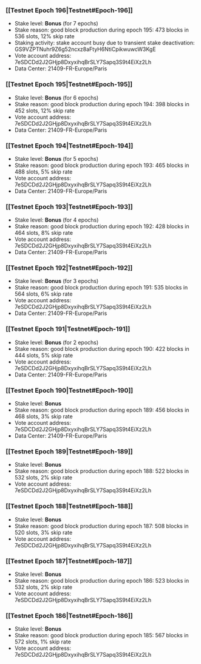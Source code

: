 ### [[Testnet Epoch 196|Testnet#Epoch-196]]
* Stake level: **Bonus** (for 7 epochs)
* Stake reason: good block production during epoch 195: 473 blocks in 536 slots, 12% skip rate
* Staking activity: stake account busy due to transient stake deactivation: GS9VZPTNuhr9Z6g52ncxz8aFtyH6NtiCpikwuwcW3KgE
* Vote account address: 7eSDCDd2J2GHjp8DxyxihqBrSLY7Sapq3S9t4EiXz2Lh
* Data Center: 21409-FR-Europe/Paris
### [[Testnet Epoch 195|Testnet#Epoch-195]]
* Stake level: **Bonus** (for 6 epochs)
* Stake reason: good block production during epoch 194: 398 blocks in 452 slots, 12% skip rate
* Vote account address: 7eSDCDd2J2GHjp8DxyxihqBrSLY7Sapq3S9t4EiXz2Lh
* Data Center: 21409-FR-Europe/Paris
### [[Testnet Epoch 194|Testnet#Epoch-194]]
* Stake level: **Bonus** (for 5 epochs)
* Stake reason: good block production during epoch 193: 465 blocks in 488 slots, 5% skip rate
* Vote account address: 7eSDCDd2J2GHjp8DxyxihqBrSLY7Sapq3S9t4EiXz2Lh
* Data Center: 21409-FR-Europe/Paris
### [[Testnet Epoch 193|Testnet#Epoch-193]]
* Stake level: **Bonus** (for 4 epochs)
* Stake reason: good block production during epoch 192: 428 blocks in 464 slots, 8% skip rate
* Vote account address: 7eSDCDd2J2GHjp8DxyxihqBrSLY7Sapq3S9t4EiXz2Lh
* Data Center: 21409-FR-Europe/Paris
### [[Testnet Epoch 192|Testnet#Epoch-192]]
* Stake level: **Bonus** (for 3 epochs)
* Stake reason: good block production during epoch 191: 535 blocks in 564 slots, 6% skip rate
* Vote account address: 7eSDCDd2J2GHjp8DxyxihqBrSLY7Sapq3S9t4EiXz2Lh
* Data Center: 21409-FR-Europe/Paris
### [[Testnet Epoch 191|Testnet#Epoch-191]]
* Stake level: **Bonus** (for 2 epochs)
* Stake reason: good block production during epoch 190: 422 blocks in 444 slots, 5% skip rate
* Vote account address: 7eSDCDd2J2GHjp8DxyxihqBrSLY7Sapq3S9t4EiXz2Lh
* Data Center: 21409-FR-Europe/Paris
### [[Testnet Epoch 190|Testnet#Epoch-190]]
* Stake level: **Bonus**
* Stake reason: good block production during epoch 189: 456 blocks in 468 slots, 3% skip rate
* Vote account address: 7eSDCDd2J2GHjp8DxyxihqBrSLY7Sapq3S9t4EiXz2Lh
* Data Center: 21409-FR-Europe/Paris
### [[Testnet Epoch 189|Testnet#Epoch-189]]
* Stake level: **Bonus**
* Stake reason: good block production during epoch 188: 522 blocks in 532 slots, 2% skip rate
* Vote account address: 7eSDCDd2J2GHjp8DxyxihqBrSLY7Sapq3S9t4EiXz2Lh
### [[Testnet Epoch 188|Testnet#Epoch-188]]
* Stake level: **Bonus**
* Stake reason: good block production during epoch 187: 508 blocks in 520 slots, 3% skip rate
* Vote account address: 7eSDCDd2J2GHjp8DxyxihqBrSLY7Sapq3S9t4EiXz2Lh
### [[Testnet Epoch 187|Testnet#Epoch-187]]
* Stake level: **Bonus**
* Stake reason: good block production during epoch 186: 523 blocks in 532 slots, 2% skip rate
* Vote account address: 7eSDCDd2J2GHjp8DxyxihqBrSLY7Sapq3S9t4EiXz2Lh
### [[Testnet Epoch 186|Testnet#Epoch-186]]
* Stake level: **Bonus**
* Stake reason: good block production during epoch 185: 567 blocks in 572 slots, 1% skip rate
* Vote account address: 7eSDCDd2J2GHjp8DxyxihqBrSLY7Sapq3S9t4EiXz2Lh